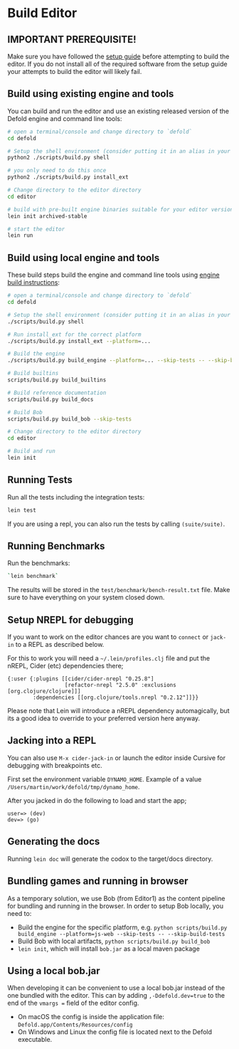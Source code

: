 # Build Editor

## IMPORTANT PREREQUISITE!

Make sure you have followed the [setup guide](README_SETUP.md) before attempting to build the editor. If you do not install all of the required software from the setup guide your attempts to build the editor will likely fail.


## Build using existing engine and tools
You can build and run the editor and use an existing released version of the Defold engine and command line tools:

```sh
# open a terminal/console and change directory to `defold`
cd defold

# Setup the shell environment (consider putting it in an alias in your bash profile)
python2 ./scripts/build.py shell

# you only need to do this once
python2 ./scripts/build.py install_ext

# Change directory to the editor directory
cd editor

# build with pre-built engine binaries suitable for your editor version
lein init archived-stable

# start the editor
lein run
```


## Build using local engine and tools
These build steps build the engine and command line tools using [engine build instructions](../README_BUILD.md):

```sh
# open a terminal/console and change directory to `defold`
cd defold

# Setup the shell environment (consider putting it in an alias in your bash profile)
./scripts/build.py shell

# Run install_ext for the correct platform
./scripts/build.py install_ext --platform=...

# Build the engine
./scripts/build.py build_engine --platform=... --skip-tests -- --skip-build-tests

# Build builtins
scripts/build.py build_builtins

# Build reference documentation
scripts/build.py build_docs

# Build Bob
scripts/build.py build_bob --skip-tests

# Change directory to the editor directory
cd editor

# Build and run
lein init
```


## Running Tests
Run all the tests including the integration tests:

```sh
lein test
```

If you are using a repl, you can also run the tests by calling `(suite/suite)`.


## Running Benchmarks
Run the benchmarks:

```sh
`lein benchmark`
```

The results will be stored in the `test/benchmark/bench-result.txt` file. Make sure to have everything on your system closed down.


## Setup NREPL for debugging
If you want to work on the editor chances are you want to `connect` or `jack-in` to a REPL as described below.

For this to work you will need a `~/.lein/profiles.clj` file and put the nREPL, Cider (etc) dependencies there;

```
{:user {:plugins [[cider/cider-nrepl "0.25.8"]
                  [refactor-nrepl "2.5.0" :exclusions [org.clojure/clojure]]]
        :dependencies [[org.clojure/tools.nrepl "0.2.12"]]}}
```

Please note that Lein will introduce a nREPL dependency automagically, but its a good idea to override to your preferred version here anyway.


## Jacking into a REPL
You can also use `M-x cider-jack-in` or launch the editor inside Cursive for debugging with breakpoints etc.

First set the environment variable `DYNAMO_HOME`. Example of a value `/Users/martin/work/defold/tmp/dynamo_home`.

After you jacked in do the following to load and start the app;

```
user=> (dev)
dev=> (go)
```


## Generating the docs
Running `lein doc` will generate the codox to the target/docs directory.


## Bundling games and running in browser

As a temporary solution, we use Bob (from Editor1) as the content pipeline for bundling and running in the browser. In order to setup Bob locally, you need to:

- Build the engine for the specific platform, e.g. `python scripts/build.py build_engine --platform=js-web --skip-tests -- --skip-build-tests`
- Build Bob with local artifacts, `python scripts/build.py build_bob`
- `lein init`, which will install `bob.jar` as a local maven package


## Using a local bob.jar

When developing it can be convenient to use a local bob.jar instead of the one bundled with the editor. This can by adding `,-Ddefold.dev=true` to the end of the `vmargs =` field of the editor config.

* On macOS the config is inside the application file: `Defold.app/Contents/Resources/config`
* On Windows and Linux the config file is located next to the Defold executable.
